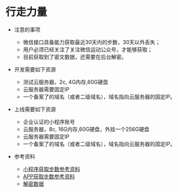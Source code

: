 #  行走力量

* 注意的事项
  * 微信接口具备能力获取最近30天内的步数，30天以外丢失；
  * 用户必须已经关注了关注微信运动公众号，才能够获取；
  * 目前获取到了密文数据，还需要在后台解密。

* 开发需要如下资源
	* 测试云服务器，2c, 4G内存,60G硬盘
	* 云服务器需要固定IP
	* 一个备案了的域名（或者二级域名），域名指向云服务器的固定IP。

* 上线需要如下资源
	* 企业认证的小程序账号
	* 云服务器，8c, 16G内存,60G硬盘，外挂一个256G硬盘
	* 云服务器需要固定IP
	* 一个备案了的域名（或者二级域名），域名指向云服务器的固定IP。

* 参考资料
  * [小程序获取步数参考资料](https://developers.weixin.qq.com/miniprogram/dev/api/open-api/werun/wx.getWeRunData.html)
  * [APP获取步数参考资料](https://uniapp.dcloud.io/api/other/sport)
  * [解密数据](https://developers.weixin.qq.com/miniprogram/dev/framework/open-ability/signature.html#method-cloud)